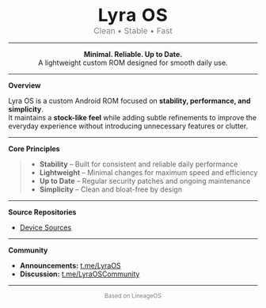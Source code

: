<p align="center">
  <b style="font-size:36px; letter-spacing:1px;">Lyra OS</b><br/>
  <span style="font-size:16px; color:gray;">Clean • Stable • Fast</span>
</p>

---

<div align="center">

**Minimal. Reliable. Up to Date.**  
A lightweight custom ROM designed for smooth daily use.

</div>

---

**Overview**

Lyra OS is a custom Android ROM focused on **stability, performance, and simplicity**.  
It maintains a **stock-like feel** while adding subtle refinements to improve the everyday experience without introducing unnecessary features or clutter.

---

**Core Principles**

> - **Stability** – Built for consistent and reliable daily performance  
> - **Lightweight** – Minimal changes for maximum speed and efficiency  
> - **Up to Date** – Regular security patches and ongoing maintenance  
> - **Simplicity** – Clean and bloat-free by design  

---

**Source Repositories**

- [Device Sources](https://github.com/LyraOS-Devices)

---

**Community**

- **Announcements:** [t.me/LyraOS](https://t.me/LyraOS)  
- **Discussion:** [t.me/LyraOSCommunity](https://t.me/LyraOSCommunity)

---

<p align="center">
  <sub style="color:gray;">Based on LineageOS</sub>
</p>

